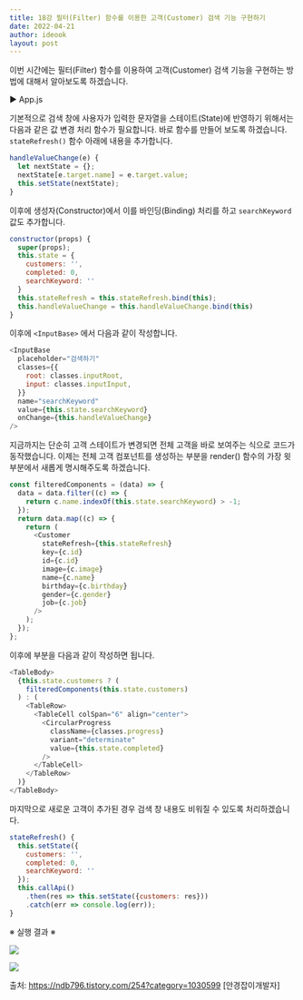 ```yaml
---
title: 18강 필터(Filter) 함수를 이용한 고객(Customer) 검색 기능 구현하기
date: 2022-04-21
author: ideook
layout: post
---
```


이번 시간에는 필터(Filter) 함수를 이용하여 고객(Customer) 검색 기능을 구현하는 방법에 대해서 알아보도록 하겠습니다.

▶ App.js

기본적으로 검색 창에 사용자가 입력한 문자열을 스테이트(State)에 반영하기 위해서는 다음과 같은 값 변경 처리 함수가 필요합니다. 바로 함수를 만들어 보도록 하겠습니다. `stateRefresh()` 함수 아래에 내용을 추가합니다.

```js
handleValueChange(e) {
  let nextState = {};
  nextState[e.target.name] = e.target.value;
  this.setState(nextState);
}
```

이후에 생성자(Constructor)에서 이를 바인딩(Binding) 처리를 하고 `searchKeyword` 값도 추가합니다.

```js
constructor(props) {
  super(props);
  this.state = {
    customers: '',
    completed: 0,
    searchKeyword: ''
  }
  this.stateRefresh = this.stateRefresh.bind(this);
  this.handleValueChange = this.handleValueChange.bind(this)
}
```

이후에 `<InputBase>` 에서 다음과 같이 작성합니다.

```js
<InputBase
  placeholder="검색하기"
  classes={{
    root: classes.inputRoot,
    input: classes.inputInput,
  }}
  name="searchKeyword"
  value={this.state.searchKeyword}
  onChange={this.handleValueChange}
/>
```

지금까지는 단순히 고객 스테이트가 변경되면 전체 고객을 바로 보여주는 식으로 코드가 동작했습니다. 이제는 전체 고객 컴포넌트를 생성하는 부분을 render() 함수의 가장 윗 부분에서 새롭게 명시해주도록 하겠습니다.

```js
const filteredComponents = (data) => {
  data = data.filter((c) => {
    return c.name.indexOf(this.state.searchKeyword) > -1;
  });
  return data.map((c) => {
    return (
      <Customer
        stateRefresh={this.stateRefresh}
        key={c.id}
        id={c.id}
        image={c.image}
        name={c.name}
        birthday={c.birthday}
        gender={c.gender}
        job={c.job}
      />
    );
  });
};
```

이후에 <TableBody> 부분을 다음과 같이 작성하면 됩니다.

```js
<TableBody>
  {this.state.customers ? (
    filteredComponents(this.state.customers)
  ) : (
    <TableRow>
      <TableCell colSpan="6" align="center">
        <CircularProgress
          className={classes.progress}
          variant="determinate"
          value={this.state.completed}
        />
      </TableCell>
    </TableRow>
  )}
</TableBody>
```

마지막으로 새로운 고객이 추가된 경우 검색 창 내용도 비워질 수 있도록 처리하겠습니다.

```js
stateRefresh() {
  this.setState({
    customers: '',
    completed: 0,
    searchKeyword: ''
  });
  this.callApi()
    .then(res => this.setState({customers: res}))
    .catch(err => console.log(err));
}
```

※ 실행 결과 ※

![](../../images/2022-04-21-11-51-49.png)

![](../../images/2022-04-21-11-51-52.png)

출처: https://ndb796.tistory.com/254?category=1030599 [안경잡이개발자]
